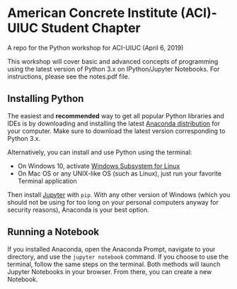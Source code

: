 # American Concrete Institute (ACI)-UIUC Student Chapter
A repo for the Python workshop for ACI-UIUC (April 6, 2019)

This workshop will cover basic and advanced concepts of programming using the latest version of Python 3.x on IPython/Jupyter Notebooks. For instructions, please see the notes.pdf file.

## Installing Python
The easiest and **recommended** way to get all popular Python libraries and IDEs is by downloading and installing the latest [Anaconda distribution](https://www.anaconda.com/distribution/) for your computer. Make sure to download the latest version corresponding to Python 3.x.

Alternatively, you can install and use Python using the terminal: 

- On Windows 10, activate [Windows Subsystem for Linux](https://docs.microsoft.com/en-us/windows/wsl/install-win10)
- On Mac OS or any UNIX-like OS (such as Linux), just run your favorite Terminal application

Then install [Jupyter](https://jupyter.org/install) with `pip`. With any other version of Windows (which you should not be using for too long on your personal computers anyway for security reasons), Anaconda is your best option.

## Running a Notebook
If you installed Anaconda, open the Anaconda Prompt, navigate to your directory, and use the `jupyter notebook` command. If you choose to use the terminal, follow the same steps on the terminal. Both methods will launch Jupyter Notebooks in your browser. From there, you can create a new Notebook.


